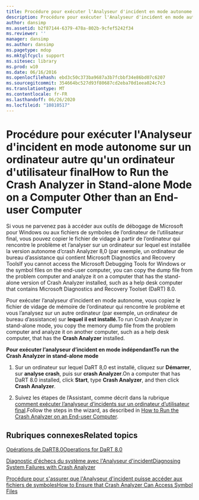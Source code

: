 ```yaml
---
title: Procédure pour exécuter l'Analyseur d'incident en mode autonome sur un ordinateur autre qu'un ordinateur d'utilisateur final
description: Procédure pour exécuter l'Analyseur d'incident en mode autonome sur un ordinateur autre qu'un ordinateur d'utilisateur final
author: dansimp
ms.assetid: b2f87144-6379-478a-802b-9cfef5242f34
ms.reviewer: ''
manager: dansimp
ms.author: dansimp
ms.pagetype: mdop
ms.mktglfcycl: support
ms.sitesec: library
ms.prod: w10
ms.date: 06/16/2016
ms.openlocfilehash: ebd3c50c373ba9687a3b7fcbbf34e86bd07c6207
ms.sourcegitcommit: 354664bc527d93f80687cd2eba70d1eea024c7c3
ms.translationtype: MT
ms.contentlocale: fr-FR
ms.lasthandoff: 06/26/2020
ms.locfileid: "10810517"
---
```

# <span data-ttu-id="96e14-103">Procédure pour exécuter l'Analyseur d'incident en mode autonome sur un ordinateur autre qu'un ordinateur d'utilisateur final</span><span class="sxs-lookup"><span data-stu-id="96e14-103">How to Run the Crash Analyzer in Stand-alone Mode on a Computer Other than an End-user Computer</span></span>


<span data-ttu-id="96e14-104">Si vous ne parvenez pas à accéder aux outils de débogage de Microsoft pour Windows ou aux fichiers de symboles de l’ordinateur de l’utilisateur final, vous pouvez copier le fichier de vidage à partir de l’ordinateur qui rencontre le problème et l’analyser sur un ordinateur sur lequel est installée la version autonome d’crash Analyzer 8,0 (par exemple, un ordinateur de bureau d’assistance qui contient Microsoft Diagnostics and Recovery Tools</span><span class="sxs-lookup"><span data-stu-id="96e14-104">If you cannot access the Microsoft Debugging Tools for Windows or the symbol files on the end-user computer, you can copy the dump file from the problem computer and analyze it on a computer that has the stand-alone version of Crash Analyzer installed, such as a help desk computer that contains Microsoft Diagnostics and Recovery Toolset (DaRT) 8.0.</span></span>

<span data-ttu-id="96e14-105">Pour exécuter l’analyseur d’incident en mode autonome, vous copiez le fichier de vidage de mémoire de l’ordinateur qui rencontre le problème et vous l’analysez sur un autre ordinateur (par exemple, un ordinateur de bureau d’assistance) sur **lequel il est installé.**</span><span class="sxs-lookup"><span data-stu-id="96e14-105">To run Crash Analyzer in stand-alone mode, you copy the memory dump file from the problem computer and analyze it on another computer, such as a help desk computer, that has the **Crash Analyzer** installed.</span></span>

**<span data-ttu-id="96e14-106">Pour exécuter l’analyseur d’incident en mode indépendant</span><span class="sxs-lookup"><span data-stu-id="96e14-106">To run the Crash Analyzer in stand-alone mode</span></span>**

1.  <span data-ttu-id="96e14-107">Sur un ordinateur sur lequel DaRT 8,0 est installé, cliquez sur **Démarrer**, sur **analyse crash**, puis sur **crash Analyzer**.</span><span class="sxs-lookup"><span data-stu-id="96e14-107">On a computer that has DaRT 8.0 installed, click **Start**, type **Crash Analyzer**, and then click **Crash Analyzer**.</span></span>

2.  <span data-ttu-id="96e14-108">Suivez les étapes de l’Assistant, comme décrit dans la rubrique [comment exécuter l’analyseur d’incidents sur un ordinateur d’utilisateur final](how-to-run-the-crash-analyzer-on-an-end-user-computer-dart-8.md).</span><span class="sxs-lookup"><span data-stu-id="96e14-108">Follow the steps in the wizard, as described in [How to Run the Crash Analyzer on an End-user Computer](how-to-run-the-crash-analyzer-on-an-end-user-computer-dart-8.md).</span></span>

## <span data-ttu-id="96e14-109">Rubriques connexes</span><span class="sxs-lookup"><span data-stu-id="96e14-109">Related topics</span></span>


[<span data-ttu-id="96e14-110">Opérations de DaRT8.0</span><span class="sxs-lookup"><span data-stu-id="96e14-110">Operations for DaRT 8.0</span></span>](operations-for-dart-80-dart-8.md)

[<span data-ttu-id="96e14-111">Diagnostic d'échecs du système avec l'Analyseur d'incident</span><span class="sxs-lookup"><span data-stu-id="96e14-111">Diagnosing System Failures with Crash Analyzer</span></span>](diagnosing-system-failures-with-crash-analyzer--dart-8.md)

[<span data-ttu-id="96e14-112">Procédure pour s'assurer que l'Analyseur d'incident puisse accéder aux fichiers de symboles</span><span class="sxs-lookup"><span data-stu-id="96e14-112">How to Ensure that Crash Analyzer Can Access Symbol Files</span></span>](how-to-ensure-that-crash-analyzer-can-access-symbol-files.md)

 

 





